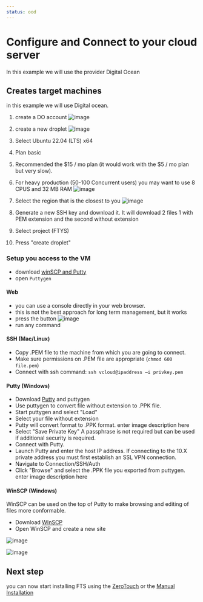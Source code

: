 ```yaml
---
status: ood
---
```


# Configure and Connect to your cloud server
In this example we will use the provider Digital Ocean

## Creates target machines
in this example we will use Digital ocean.

1. create a DO account
  ![image](https://user-images.githubusercontent.com/60719165/142765115-3e2a579e-a3fe-4049-beb9-c070f7966f9c.png)

2. create a new droplet
![image](https://user-images.githubusercontent.com/60719165/142765256-c03f7653-fc80-40ab-845f-304399154313.png)

3. Select Ubuntu 22.04 (LTS) x64
4. Plan basic
5. Recommended the $15 / mo plan (it would work with the $5 / mo plan but very slow). 
6. For heavy production (50-100 Concurrent users) you may want to use 8 CPUS and 32 MB RAM
![image](https://user-images.githubusercontent.com/60719165/144713041-ec46453a-09b6-4db1-81c4-7a4acc817f0d.png)

7. Select the region that is the closest to you
![image](https://user-images.githubusercontent.com/60719165/142765192-7504fcd9-790b-4c30-b7a8-c30f84488b3d.png)

8. Generate a new SSH key and download it. 
   It will download 2 files 1 with PEM extension and the second without extension
9. Select project (FTYS)
10. Press "create droplet"

### Setup you access to the VM 
- download [winSCP and Putty](../../Tools.md)
- open `Puttygen`

#### Web
- you can use a console directly in your web browser.
- this is not the best approach for long term management, but it works
- press the button
![image](https://user-images.githubusercontent.com/60719165/144713616-202b0477-4d65-463a-b74e-3afb89173499.png)
- run any command


#### SSH (Mac/Linux)
- Copy .PEM file to the machine from which you are going to connect.
- Make sure permissions on .PEM file are appropriate (```chmod 600 file.pem```)
- Connect with ssh command: 
  ```ssh vcloud@ipaddress –i privkey.pem ```

#### Putty (Windows)
- Download [Putty](https://www.chiark.greenend.org.uk/~sgtatham/putty/latest.html) and puttygen 
- Use puttygen to convert  file without extension to .PPK file.
- Start puttygen and select "Load"
- Select your file without extension 
- Putty will convert format to .PPK format. enter image description here
- Select "Save Private Key" A passphrase is not required but can be used if additional security is required.
- Connect with Putty.
- Launch Putty and enter the host IP address. If connecting to the 10.X private address you must first establish an SSL VPN connection.
- Navigate to Connection/SSH/Auth
- Click "Browse" and select the .PPK file you exported from puttygen. enter image description here

#### WinSCP (Windows)
WinSCP can be used on the top of Putty to make browsing and editing of files more conformable.

- Download [WInSCP](https://winscp.net/eng/download.php)
- Open WinSCP and create a new site

![image](https://user-images.githubusercontent.com/60719165/142771002-3a713b87-768c-48e8-a448-323e28e345a6.png)

![image](https://user-images.githubusercontent.com/60719165/142771008-d272d5df-3e78-4f0c-8be8-a43028414c77.png)

 ## Next step
 you can now start installing FTS using the [ZeroTouch](../../mechanism/Ansible/ZeroTouchInstall.md)
 or the [Manual Installation](../Linux/Installation.md)
